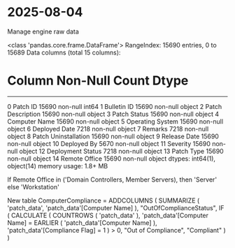 # 2025-08-04
Manage engine raw data

<class 'pandas.core.frame.DataFrame'>
RangeIndex: 15690 entries, 0 to 15689
Data columns (total 15 columns):
 #   Column                Non-Null Count  Dtype 
---  ------                --------------  ----- 
 0   Patch ID              15690 non-null  int64 
 1   Bulletin ID           15690 non-null  object
 2   Patch Description     15690 non-null  object
 3   Patch Status          15690 non-null  object
 4   Computer Name         15690 non-null  object
 5   Operating System      15690 non-null  object
 6   Deployed Date         7218 non-null   object
 7   Remarks               7218 non-null   object
 8   Patch Uninstallation  15690 non-null  object
 9   Release Date          15690 non-null  object
 10  Deployed By           5670 non-null   object
 11  Severity              15690 non-null  object
 12  Deployment Status     7218 non-null   object
 13  Patch Type            15690 non-null  object
 14  Remote Office         15690 non-null  object
dtypes: int64(1), object(14)
memory usage: 1.8+ MB

If Remote Office in ('Domain Controllers, Member Servers), then 'Server' else 'Workstation'

New table
ComputerCompliance =
ADDCOLUMNS (
    SUMMARIZE (
        'patch_data',
        'patch_data'[Computer Name]
    ),
    "OutOfComplianceStatus",
    IF (
        CALCULATE (
            COUNTROWS ( 'patch_data' ),
            'patch_data'[Computer Name] = EARLIER ( 'patch_data'[Computer Name] ),
            'patch_data'[Compliance Flag] = 1
        ) > 0,
        "Out of Compliance",
        "Compliant"
    )
)
